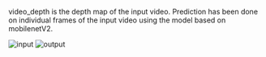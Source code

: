 video_depth is the depth map of the input video.
Prediction has been done on individual frames of the input video using the model based on mobilenetV2.

![input](https://github.com/bsivadatta/3D-image-ReConstruction/blob/master/Demos/VideoDepth/input.gif)
![output](https://github.com/bsivadatta/3D-image-ReConstruction/blob/master/Demos/VideoDepth/video_depth.gif)
